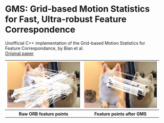 # GMS: Grid-based Motion Statistics for Fast, Ultra-robust Feature Correspondence  

Unofficial C++ implementation of the Grid-based Motion Statistics for Feature Correspondance, by Bian et al.  
[Original paper](http://jwbian.net/Papers/GMS_CVPR17.pdf)

<div align="center">
<table style="width:100%; margin-left: auto;" align="center">
  <tr>
    <th><div align="center"><img width="250" src ="https://raw.githubusercontent.com/germain-hug/GMS-Feature-Correspondence/master/images/orb.jpg" /></div></th>
    <th><div align="center"><img width="250" src ="https://raw.githubusercontent.com/germain-hug/GMS-Feature-Correspondence/master/images/gms.jpg" /></div></th> 
  </tr>
  <tr>
    <th> Raw ORB feature points </th>
    <th> Feature points after GMS </th>
  </tr>
</table>
</div>

